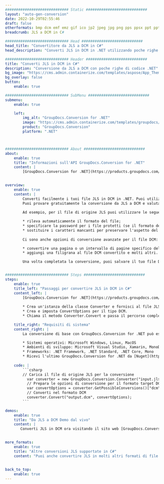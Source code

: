 ```yaml
---
############################# Static ############################
layout: "auto-gen-conversion"
date: 2022-10-29T02:55:46
draft: false
otherformats: bmp dcm emf emz gif ico jp2 jpeg jpg png pps ppsx ppt pptx psb psd svg svgz tga tif tiff webp wmf wmz
breadcrumb: JLS a DCM in C#

############################# Head ############################
head_title: "Convertitore da JLS a DCM in C#"
head_description: "Converti JLS in DCM in .NET utilizzando poche righe di codice. Utilizza l'API di conversione dei documenti di GroupDocs per convertire oltre 160 formati di file."

############################# Header ############################
title: "Converti JLS in DCM in C#"
description: "Conversione da JLS a DCM con poche righe di codice .NET"
bg_image: "https://cms.admin.containerize.com/templates/aspose/App_Themes/V3/images/bg/header1.png"
bg_overlay: false
button:
    enable: true

############################# SubMenu ############################
submenu:
    enable: true

    left:
        img_alt: "GroupDocs.Conversion for .NET"
        image: "https://cms.admin.containerize.com/templates/groupdocs/images/product-logos/90x90-noborder/groupdocs-conversion-net.png"
        product: "GroupDocs.Conversion"
        platform: ".NET"



############################# About ############################
about:
    enable: true
    title: "Informazioni sull'API GroupDocs.Conversion for .NET"
    content: |
        [GroupDocs.Conversion for .NET](https://products.groupdocs.com/conversion/net/) può essere utilizzato per convertire Microsoft Word, Excel, PowerPoint, PDF, Visio e altri formati. GroupDocs.Conversion è un'API standalone adatta per sistemi interni e back-end in cui sono richieste prestazioni elevate. Non dipende da alcun software come Microsoft o Open Office.
    

overview:
    enable: true
    content: |
        Converti facilmente i tuoi file JLS in DCM in .NET. Puoi utilizzare solo un paio di righe di codice C# in qualsiasi piattaforma a tua scelta come: Windows, Linux, macOS.
        Puoi provare gratuitamente la conversione da JLS a DCM e valutare la qualità dei risultati della conversione. Insieme a semplici scenari di conversione di file, puoi provare opzioni più avanzate per caricare il file di origine JLS e per salvare il risultato di output DCM. 
        
        Ad esempio, per il file di origine JLS puoi utilizzare le seguenti opzioni di caricamento:

        * rileva automaticamente il formato del file;
        * specificare la password per i file protetti (se il formato del file lo supporta);
        * sostituire i caratteri mancanti per preservare l'aspetto del documento.
        
        Ci sono anche opzioni di conversione avanzate per il file DCM:

        * convertire una pagina o un intervallo di pagine specifico del documento;
        * aggiungi una filigrana al file DCM convertito e molti altri.

        Una volta completata la conversione, puoi salvare il tuo file DCM nel percorso del file locale o in qualsiasi archivio di terze parti come FTP, Amazon S3, Google Drive, Dropbox ecc. Nota: per convertire JLS in {{ TO}} non è necessario alcun software aggiuntivo installato, come MS Office, Open Office, Adobe Acrobat Reader ecc.


############################# Steps ############################
steps:
    enable: true
    title_left: "Passaggi per convertire JLS in DCM in C#"
    content_left: |
        [GroupDocs.Conversion for .NET](https://products.groupdocs.com/conversion/net/) consente agli sviluppatori di convertire facilmente un file JLS in DCM con poche righe di codice.
        
        * Crea un'istanza della classe Converter e fornisci al file JLS il percorso completo
        * Crea e imposta ConvertOptions per il tipo DCM.
        * Chiama il metodo Converter.Convert e passa il percorso completo e il formato (DCM) come parametro

    title_right: "Requisiti di sistema"
    content_right: |
        La conversione di base con GroupDocs.Conversion for .NET può essere eseguita in pochi semplici passaggi. Le nostre API sono supportate su tutte le principali piattaforme e sistemi operativi. Prima di eseguire il codice seguente, assicurati di avere i seguenti prerequisiti installati sul tuo sistema.

        * Sistemi operativi: Microsoft Windows, Linux, MacOS
        * Ambienti di sviluppo: Microsoft Visual Studio, Xamarin, MonoDevelop
        * Frameworks: .NET Framework, .NET Standard, .NET Core, Mono
        * Ricevi l'ultimo GroupDocs.Conversion for .NET da [Nuget](https://www.nuget.org/packages/groupdocs.conversion)
         
    code: |
        ```csharp    
        // Carica il file di origine JLS per la conversione
          var converter = new GroupDocs.Conversion.Converter("input.jls");
          // Prepara le opzioni di conversione per il formato target DCM
          var convertOptions = converter.GetPossibleConversions()["dcm"].ConvertOptions;
          // Converti nel formato DCM
          converter.Convert("output.dcm", convertOptions);
        ```

demos:
    enable: true
    title: "Da JLS a DCM Demo dal vivo"
    content: |
       Converti JLS in DCM ora visitando il sito web [GroupDocs.Conversion App](https://products.groupdocs.app/conversion/family). La demo online presenta i seguenti vantaggi
          

more_formats:
    enable: true
    title: "Altre conversioni JLS supportate in C#"
    content: "Puoi anche convertire JLS in molti altri formati di file. Si prega di consultare l'elenco di seguito."
       
       
back_to_top:
    enable: true
---
```


